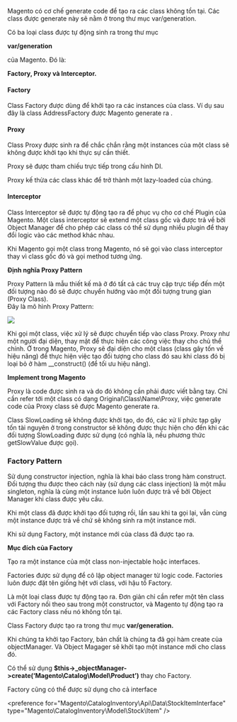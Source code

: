 Magento có cơ chế generate code để tạo ra các class không tồn tại. Các class được generate này sẽ nằm ở trong thư mục var/generation.

Có ba loại class được tự động sinh ra trong thư mục

**var/generation**

của Magento. Đó là:

**Factory, Proxy và Interceptor.**

#### Factory

Class Factory được dùng để khởi tạo ra các instances của class. Ví dụ sau đây là class AddressFactory được Magento generate ra .

#### Proxy

Class Proxy được sinh ra để chắc chắn rằng một instances của một class sẽ không được khởi tạo khi thực sự cần thiết.

Proxy sẽ được tham chiếu trực tiếp trong cấu hình DI.

Proxy kế thừa các class khác để trở thành một lazy-loaded của chúng.

#### Interceptor

Class Interceptor sẽ được tự động tạo ra để phục vụ cho cơ chế Plugin của Magento. Một class interceptor sẽ extend một class gốc và được trả về bởi Object Manager để cho phép các class có thể sử dụng nhiều plugin để thay đổi logic vào các method khác nhau.

Khi Magento gọi một class trong Magento, nó sẽ gọi vào class interceptor thay vì class gốc đó và gọi method tương ứng.

**Định nghĩa Proxy Pattern**

Proxy Pattern là mẫu thiết kế mà ở đó tất cả các truy cập trực tiếp đến một đối tượng nào đó sẽ được chuyển hướng vào một đối tượng trung gian \(Proxy Class\).  
 Đây là mô hình Proxy Pattern:

![](https://edenduong.com/wp-content/uploads/2016/10/400px-Proxy_pattern_diagram-300x167.png)

Khi gọi một class, việc xử lý sẽ được chuyển tiếp vào class Proxy. Proxy như một người đại diện, thay mặt để thực hiện các công việc thay cho chủ thể chính. Ở trong Magento, Proxy sẽ đại diện cho một class \(class gây tốn về hiệu năng\) để thực hiện việc tạo đối tượng cho class đó sau khi class đó bị loại bỏ ở hàm \_\_construct\(\) \(để tối ưu hiệu năng\).

**Implement trong Magento**

Proxy là code được sinh ra và do đó không cần phải được viết bằng tay. Chỉ cần refer tới một class có dạng Original\Class\Name\Proxy, việc generate code của Proxy class sẽ được Magento generate ra.

Class SlowLoading sẽ không được khởi tạo, do đó, các xử lí phức tạp gây tốn tài nguyên ở trong constructor sẽ không được thực hiện cho đến khi các đối tượng SlowLoading được sử dụng \(có nghĩa là, nếu phương thức getSlowValue được gọi\).

### Factory Pattern

Sử dụng constructor injection, nghĩa là khai báo class trong hàm construct. Đối tượng thu được theo cách này \(sử dụng các class injection\) là một mẫu singleton, nghĩa là cùng một instance luôn luôn được trả về bởi Object Manager khi class được yêu cầu.

Khi một class đã được khởi tạo đối tượng rồi, lần sau khi ta gọi lại, vẫn cùng một instance được trả về chứ sẽ không sinh ra một instance mới.

Khi sử dụng Factory, một instance mới của class đã được tạo ra.

**Mục đích của Factory**

Tạo ra một instance của một class non-injectable hoặc interfaces.

Factories được sử dụng để cô lập object manager từ logic code. Factories luôn được đặt tên giống hệt với class, với hậu tố Factory.

Là một loại class được tự động tạo ra. Đơn giản chỉ cần refer một tên class với Factory nối theo sau trong một constructor, và Magento tự động tạo ra các Factory class nếu nó không tồn tại.

Class Factory được tạo ra trong thư mục **var/generation.**

Khi chúng ta khởi tạo Factory, bản chất là chúng ta đã gọi hàm create của objectManager. Và Object Magager sẽ khởi tạo một instance mới cho class đó.

Có thể sử dụng **$this-&gt;\_objectManager-&gt;create\(‘Magento\Catalog\Model\Product’\)** thay cho Factory.

Factory cũng có thể được sử dụng cho cả interface

&lt;preference for="Magento\CatalogInventory\Api\Data\StockItemInterface" type="Magento\CatalogInventory\Model\Stock\Item" /&gt;


